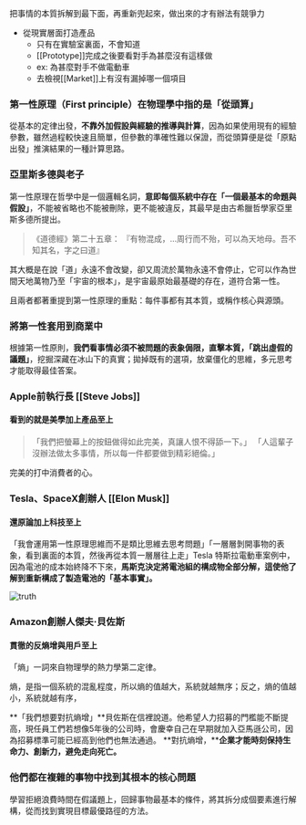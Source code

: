 把事情的本質拆解到最下面，再重新兜起來，做出來的才有辦法有競爭力

- 從現實層面打造產品
	- 只有在實驗室裏面，不會知道
	- [[Prototype]]完成之後要看對手為甚麼沒有這樣做
	- ex: 為甚麼對手不做電動車
	- 去檢視[[Market]]上有沒有漏掉哪一個項目

### 第一性原理（First principle）在物理學中指的是「從頭算」

從基本的定律出發，**不靠外加假設與經驗的推導與計算**，因為如果使用現有的經驗參數，雖然過程較快速且簡單，但參數的準確性難以保證，而從頭算便是從「原點出發」推演結果的一種計算思路。

### 亞里斯多德與老子

第一性原理在哲學中是一個邏輯名詞，**意即每個系統中存在「一個最基本的命題與假設」**，不能被省略也不能被刪除，更不能被違反，其最早是由古希臘哲學家亞里斯多德所提出。

> 《道德經》第二十五章：
> 『有物混成，...周行而不殆，可以為天地母。吾不知其名，字之曰道』

其大概是在說「道」永遠不會改變，卻又周流於萬物永遠不會停止，它可以作為世間天地萬物乃至「宇宙的根本」，是宇宙最原始最基礎的存在，道符合第一性。

且兩者都著重提到第一性原理的重點：每件事都有其本質，或稱作核心與源頭。

### 將第一性套用到商業中

根據第一性原則，**我們看事情必須不被問題的表象侷限，直擊本質，「跳出虛假的議題」**，挖掘深藏在冰山下的真實；拋掉既有的選項，放棄僵化的思維，多元思考才能取得最佳答案。
### Apple前執行長 [[Steve Jobs]]

#### 看到的就是美學加上產品至上

> 「我們把螢幕上的按鈕做得如此完美，真讓人恨不得舔一下。」
> 「人這輩子沒辦法做太多事情，所以每一件都要做到精彩絕倫。」

完美的打中消費者的心。

### Tesla、SpaceX創辦人 [[Elon Musk]]

#### 還原論加上科技至上

「我會運用第一性原理思維而不是類比思維去思考問題」「一層層剝開事物的表象，看到裏面的本質，然後再從本質一層層往上走」Tesla 特斯拉電動車案例中，因為電池的成本始終降不下來，**馬斯克決定將電池組的構成物全部分解，這使他了解到重新構成了製造電池的「基本事實」。**

![truth](https://www.projectclub.com.tw/images/article/article/truth.jpg)

### Amazon創辦人傑夫·貝佐斯

#### 貫徹的反熵增與用戶至上

「熵」一詞來自物理學的熱力學第二定律。

熵，是指一個系統的混亂程度，所以熵的值越大，系統就越無序；反之，熵的值越小，系統就越有序，

**「我們想要對抗熵增」**貝佐斯在信裡說道。他希望人力招募的門檻能不斷提高，現任員工們若想像5年後的公司時，會慶幸自己在早期就加入亞馬遜公司，因為招募標準可能已經高到他們也無法通過。 **對抗熵增，****企業才能時刻保持生命力、創新力，避免走向死亡。**

### 他們都在複雜的事物中找到其根本的核心問題

學習拒絕浪費時間在假議題上，回歸事物最基本的條件，將其拆分成個要素進行解構，從而找到實現目標最優路徑的方法。